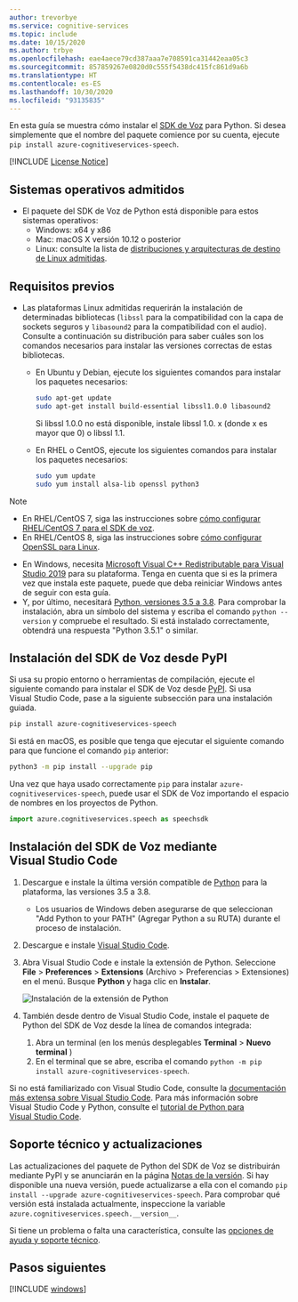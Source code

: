 ```yaml
---
author: trevorbye
ms.service: cognitive-services
ms.topic: include
ms.date: 10/15/2020
ms.author: trbye
ms.openlocfilehash: eae4aece79cd387aaa7e708591ca31442eaa05c3
ms.sourcegitcommit: 857859267e0820d0c555f5438dc415fc861d9a6b
ms.translationtype: HT
ms.contentlocale: es-ES
ms.lasthandoff: 10/30/2020
ms.locfileid: "93135835"
---
```

En esta guía se muestra cómo instalar el [SDK de Voz](~/articles/cognitive-services/speech-service/speech-sdk.md) para Python. Si desea simplemente que el nombre del paquete comience por su cuenta, ejecute `pip install azure-cognitiveservices-speech`.

[!INCLUDE [License Notice](~/includes/cognitive-services-speech-service-license-notice.md)]

## <a name="supported-operating-systems"></a>Sistemas operativos admitidos

- El paquete del SDK de Voz de Python está disponible para estos sistemas operativos:
  - Windows: x64 y x86
  - Mac: macOS X versión 10.12 o posterior
  - Linux: consulte la lista de [distribuciones y arquitecturas de destino de Linux admitidas](~/articles/cognitive-services/speech-service/speech-sdk.md).

## <a name="prerequisites"></a>Requisitos previos

- Las plataformas Linux admitidas requerirán la instalación de determinadas bibliotecas (`libssl` para la compatibilidad con la capa de sockets seguros y `libasound2` para la compatibilidad con el audio). Consulte a continuación su distribución para saber cuáles son los comandos necesarios para instalar las versiones correctas de estas bibliotecas.

  - En Ubuntu y Debian, ejecute los siguientes comandos para instalar los paquetes necesarios:

    ```sh
    sudo apt-get update
    sudo apt-get install build-essential libssl1.0.0 libasound2
    ```

    Si libssl 1.0.0 no está disponible, instale libssl 1.0. x (donde x es mayor que 0) o libssl 1.1.

  - En RHEL o CentOS, ejecute los siguientes comandos para instalar los paquetes necesarios:

    ```sh
    sudo yum update
    sudo yum install alsa-lib openssl python3
    ```

> [!NOTE]
> - En RHEL/CentOS 7, siga las instrucciones sobre [cómo configurar RHEL/CentOS 7 para el SDK de voz](~/articles/cognitive-services/speech-service/how-to-configure-rhel-centos-7.md).
> - En RHEL/CentOS 8, siga las instrucciones sobre [cómo configurar OpenSSL para Linux](~/articles/cognitive-services/speech-service/how-to-configure-openssl-linux.md).

- En Windows, necesita [Microsoft Visual C++ Redistributable para Visual Studio 2019](https://support.microsoft.com/help/2977003/the-latest-supported-visual-c-downloads) para su plataforma. Tenga en cuenta que si es la primera vez que instala este paquete, puede que deba reiniciar Windows antes de seguir con esta guía.
- Y, por último, necesitará [Python, versiones 3.5 a 3.8](https://www.python.org/downloads/). Para comprobar la instalación, abra un símbolo del sistema y escriba el comando `python --version` y compruebe el resultado. Si está instalado correctamente, obtendrá una respuesta "Python 3.5.1" o similar.

## <a name="install-the-speech-sdk-from-pypi"></a>Instalación del SDK de Voz desde PyPI

Si usa su propio entorno o herramientas de compilación, ejecute el siguiente comando para instalar el SDK de Voz desde [PyPI](https://pypi.org/). Si usa Visual Studio Code, pase a la siguiente subsección para una instalación guiada.

```sh
pip install azure-cognitiveservices-speech
```

Si está en macOS, es posible que tenga que ejecutar el siguiente comando para que funcione el comando `pip` anterior:

```sh
python3 -m pip install --upgrade pip
```

Una vez que haya usado correctamente `pip` para instalar `azure-cognitiveservices-speech`, puede usar el SDK de Voz importando el espacio de nombres en los proyectos de Python.

```py
import azure.cognitiveservices.speech as speechsdk
```

## <a name="install-the-speech-sdk-using-visual-studio-code"></a>Instalación del SDK de Voz mediante Visual Studio Code

1. Descargue e instale la última versión compatible de [Python](https://www.python.org/downloads/) para la plataforma, las versiones 3.5 a 3.8.
   - Los usuarios de Windows deben asegurarse de que seleccionan "Add Python to your PATH" (Agregar Python a su RUTA) durante el proceso de instalación.
1. Descargue e instale [Visual Studio Code](https://code.visualstudio.com/Download).
1. Abra Visual Studio Code e instale la extensión de Python. Seleccione **File** > **Preferences** > **Extensions** (Archivo > Preferencias > Extensiones) en el menú. Busque **Python** y haga clic en **Instalar**.

   ![Instalación de la extensión de Python](~/articles/cognitive-services/speech-service/media/sdk/qs-python-vscode-python-extension.png)

1. También desde dentro de Visual Studio Code, instale el paquete de Python del SDK de Voz desde la línea de comandos integrada:
   1. Abra un terminal (en los menús desplegables **Terminal** > **Nuevo terminal** )
   1. En el terminal que se abre, escriba el comando `python -m pip install azure-cognitiveservices-speech`.

Si no está familiarizado con Visual Studio Code, consulte la [documentación más extensa sobre Visual Studio Code](https://code.visualstudio.com/docs). Para más información sobre Visual Studio Code y Python, consulte el [tutorial de Python para Visual Studio Code](https://code.visualstudio.com/docs/python/python-tutorial).

## <a name="support-and-updates"></a>Soporte técnico y actualizaciones

Las actualizaciones del paquete de Python del SDK de Voz se distribuirán mediante PyPI y se anunciarán en la página [Notas de la versión](~/articles/cognitive-services/speech-service/releasenotes.md).
Si hay disponible una nueva versión, puede actualizarse a ella con el comando `pip install --upgrade azure-cognitiveservices-speech`.
Para comprobar qué versión está instalada actualmente, inspeccione la variable `azure.cognitiveservices.speech.__version__`.

Si tiene un problema o falta una característica, consulte las [opciones de ayuda y soporte técnico](~/articles/cognitive-services/speech-service/support.md).

## <a name="next-steps"></a>Pasos siguientes

[!INCLUDE [windows](../quickstart-list.md)]
